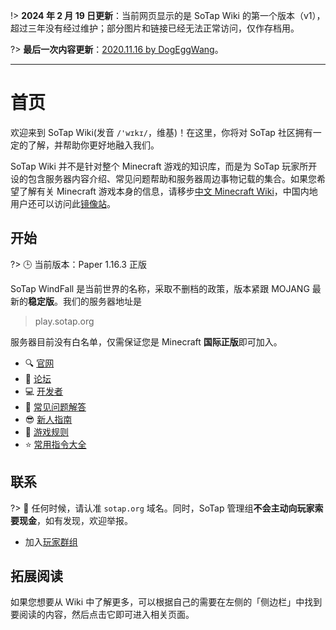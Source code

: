 !> **2024 年 2 月 19 日更新**：当前网页显示的是 SoTap Wiki 的第一个版本（v1），超过三年没有经过维护；部分图片和链接已经无法正常访问，仅作存档用。

?> **最后一次内容更新**：[2020.11.16 by DogEggWang](https://github.com/Subilan/SotapWiki/commit/ed2942d57e69ab4f8af72e5492b329f5943c2405)。

---

# 首页

欢迎来到 SoTap Wiki(发音 `/'wɪkɪ/`，维基)！在这里，你将对 SoTap 社区拥有一定的了解，并帮助你更好地融入我们。

SoTap Wiki 并不是针对整个 Minecraft 游戏的知识库，而是为 SoTap 玩家所开设的包含服务器内容介绍、常见问题帮助和服务器周边事物记载的集合。如果您希望了解有关 Minecraft 游戏本身的信息，请移步[中文 Minecraft Wiki](https://minecraft-zh.gamepedia.com/Minecraft_Wiki)，中国内地用户还可以访问此[镜像站](https://wiki.biligame.com/mc/Minecraft_Wiki)。

## 开始

?> 🕒 当前版本：Paper 1.16.3 正版

SoTap WindFall 是当前世界的名称，采取不删档的政策，版本紧跟 MOJANG 最新的**稳定版**。我们的服务器地址是

> play.sotap.org

服务器目前没有白名单，仅需保证您是 Minecraft **国际正版**即可加入。

- 🔍 [官网](https://sotap.org/)
- 💬 [论坛](https://g.sotap.org/)
- 💻 [开发者](https://sotap.dev)
- 🙋 [常见问题解答](getting-started/faq)
- 😎 [新人指南](Windfall/beginners-guide)
- 📜 [游戏规则](https://sotap.org/rules)
- ⭐ [常用指令大全](others/commands-for-players.md)

## 联系

?> 💖 任何时候，请认准 `sotap.org` 域名。同时，SoTap 管理组**不会主动向玩家索要现金**，如有发现，欢迎举报。

- 加入[玩家群组](forum/groups)

## 拓展阅读

如果您想要从 Wiki 中了解更多，可以根据自己的需要在左侧的「侧边栏」中找到要阅读的内容，然后点击它即可进入相关页面。
